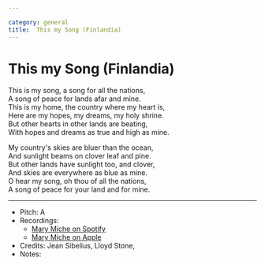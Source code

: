 ```yaml
---

category: general
title:  This my Song (Finlandia)
---
```



# This my Song (Finlandia)

This is my song, a song for all the nations,  
A song of peace for lands afar and mine.  
This is my home, the country where my heart is,  
Here are my hopes, my dreams, my holy shrine.  
But other hearts in other lands are beating,  
With hopes and dreams as true and high as mine.  

My country's skies are bluer than the ocean,  
And sunlight beams on clover leaf and pine.  
But other lands have sunlight too, and clover,  
And skies are everywhere as blue as mine.  
O hear my song, oh thou of all the nations,  
A song of peace for your land and for mine.  


---
* Pitch: A
* Recordings: 
  * [Mary Miche on Spotify](https://open.spotify.com/track/1e7IXEmSja2PUuAEYzj5SK)
  * [Mary Miche on Apple](https://music.apple.com/fi/song/song-of-peace-finlandia/1544077700)
* Credits: Jean Sibelius, Lloyd Stone,
* Notes: 
